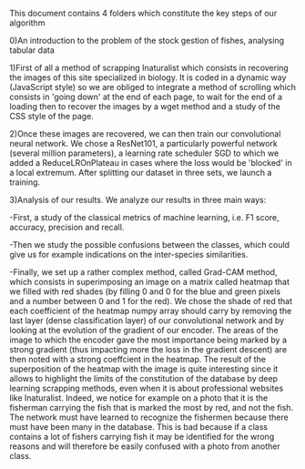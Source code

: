 This document contains 4 folders which constitute the key steps of our algorithm

0)An introduction to the problem of the stock gestion of fishes, analysing tabular data

1)First of all a method of scrapping Inaturalist which consists in recovering the images of this site specialized in biology. It is coded in a dynamic way (JavaScript style) so we are obliged to integrate a method of scrolling which consists in 'going down' at the end of each page, to wait for the end of a loading then to recover the images by a wget method and a study of the CSS style of the page.

2)Once these images are recovered, we can then train our convolutional neural network. We chose a ResNet101, a particularly powerful network (several million parameters), a learning rate scheduler SGD to which we added a ReduceLROnPlateau in cases where the loss would be 'blocked' in a local extremum. After splitting our dataset in three sets, we launch a training.

3)Analysis of our results. We analyze our results in three main ways: 

-First, a study of the classical metrics of machine learning, i.e. F1 score, accuracy, precision and recall.

-Then we study the possible confusions between the classes, which could give us for example indications on the inter-species similarities.

-Finally, we set up a rather complex method, called Grad-CAM method, which consists in superimposing an image on a matrix called heatmap that we filled with red shades (by filling 0 and 0 for the blue and green pixels and a number between 0 and 1 for the red). We chose the shade of red that each coefficient of the heatmap numpy array should carry by removing the last layer (dense classification layer) of our convolutional network and by looking at the evolution of the gradient of our encoder. The areas of the image to which the encoder gave the most importance being marked by a strong gradient (thus impacting more the loss in the gradient descent) are then noted with a strong coeffcient in the heatmap. The result of the superposition of the heatmap with the image is quite interesting since it allows to highlight the limits of the constitution of the database by deep learning scrapping methods, even when it is about professional websites like Inaturalist. Indeed, we notice for example on a photo that it is the fisherman carrying the fish that is marked the most by red, and not the fish. The network must have learned to recognize the fishermen because there must have been many in the database. This is bad because if a class contains a lot of fishers carrying fish it may be identified for the wrong reasons and will therefore be easily confused with a photo from another class.
